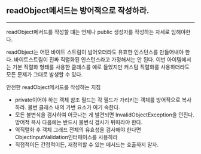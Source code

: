 ## readObject메서드는 방어적으로 작성하라.

---

readObject메서드를 작성할 떄는 언제나 public 생성자를 작성하는 자세로 임해야한다.

readObject는 어떤 바이트 스트림이 넘어오더라도 유효한 인스턴스를 만들어내야 한다. 바이트스트림이 진짜 직렬화된 인스턴스라고 가정해서는 안 된다. 이번 아이템에서는 기본 직렬화 형태를 사용한 클래스를 예로 들었지만 커스텀 직렬화를 사용하더라도 모든 문제가 그대로 발생할 수 있다.

안전한 readObject메서드를 작성하는 지침

-   private이어야 하는 객체 참조 필드는 각 필드가 가리키는 객체를 방어적으로 복사하라. 불변 클래스 내의 가변 요소가 여기 속한다.
-   모든 불변식을 검사하여 어긋나는 게 발견되면 InvalidObjectException을 던진다. 방어적 복사 다음에는 반드시 불변식 검사가 뒤따라야 한다.
-   역직렬화 후 객체 그래프 전체의 유효성을 검사해야 한다면 ObjectInputValidation인터페이스를 사용하라
-   직접적이든 간접적이든, 재정의할 수 있는 메서드는 호출하지 말자.

